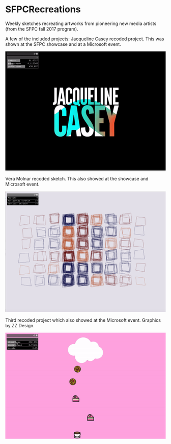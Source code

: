 # SFPCRecreations
Weekly sketches recreating artworks from pioneering new media artists (from the SFPC fall 2017 program).

A few of the included projects:
Jacqueline Casey recoded project.  This was shown at the SFPC showcase and at a Microsoft event.

![casey recoded](https://github.com/a-tbd/SFPCRecreations/blob/master/caseyMask2/caseygif.gif)

Vera Molnar recoded sketch.  This also showed at the showcase and Microsoft event.

![molnar recoded](https://github.com/a-tbd/SFPCRecreations/blob/master/annMolnarRectangles/Screen%20Shot%202017-12-03%20at%204.33.23%20PM.png)

Third recoded project which also showed at the Microsoft event.  Graphics by ZZ Design.

![zz recoded](https://github.com/a-tbd/SFPCRecreations/blob/master/cloudZZRecode1/jigglygif.gif)



